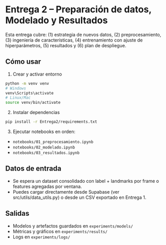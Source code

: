 # Entrega 2 – Preparación de datos, Modelado y Resultados


Esta entrega cubre: (1) estrategia de nuevos datos, (2) preprocesamiento, (3) ingeniería de características, (4) entrenamiento con ajuste de hiperparámetros, (5) resultados y (6) plan de despliegue.


## Cómo usar


1) Crear y activar entorno
```bash
python -m venv venv
# Windows
venv\Scripts\activate
# Linux/Mac
source venv/bin/activate
```

2) Instalar dependencias
```bash
pip install -r Entrega2/requirements.txt
```

3) Ejecutar notebooks en orden:
- `notebooks/01_preprocesamiento.ipynb`
- `notebooks/02_modelado.ipynb`
- `notebooks/03_resultados.ipynb`

## Datos de entrada

- Se espera un dataset consolidado con label + landmarks por frame o features agregadas por ventana.
- Puedes cargar directamente desde Supabase (ver src/utils/data_utils.py) o desde un CSV exportado en Entrega 1.

## Salidas 

- Modelos y artefactos guardados en `experiments/models/`
- Métricas y gráficos en `experiments/results/`
- Logs en `experiments/logs/`